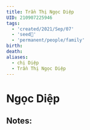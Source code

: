 ```yaml
---
title: Trần Thị Ngọc Diệp
UID: 210907225946
tags:
  - 'created/2021/Sep/07'
  - 'seed🥜'
  - 'permanent/people/family'
birth: 
death: 
aliases:
  - chị Diệp
  - Trần Thị Ngọc Diệp
---
```

# Ngọc Diệp

## Notes:

